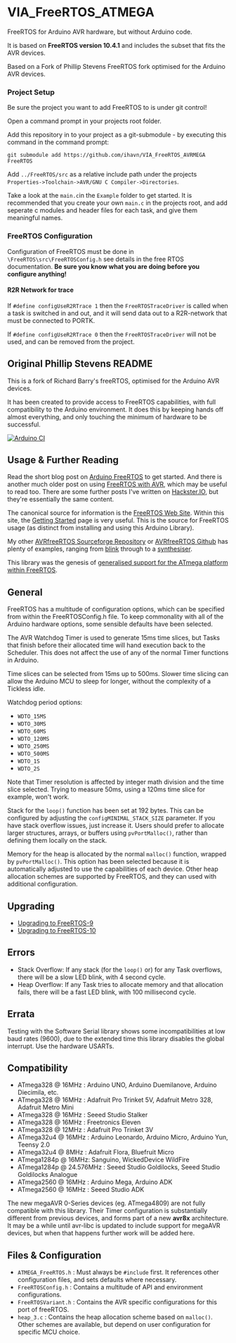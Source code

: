 # VIA_FreeRTOS_ATMEGA
FreeRTOS for Arduino AVR hardware, but without Arduino code.

It is based on **FreeRTOS version 10.4.1** and includes the subset that fits the AVR devices.

Based on a Fork of Phillip Stevens FreeRTOS fork optimised for the Arduino AVR devices.

### Project Setup
Be sure the project you want to add FreeRTOS to is under git control!

Open a command prompt in your projects root folder.

Add this repository in to your project as a git-submodule - by executing this command in the command prompt:

`git submodule add https://github.com/ihavn/VIA_FreeRTOS_AVRMEGA FreeRTOS`

Add `../FreeRTOS/src` as a relative include path under the projects `Properties->Toolchain->AVR/GNU C Compiler->Directories`.

Take a look at the `main.c`in the `Example` folder to get started. It is recommended that you create your own `main.c` in the projects root, and add seperate c modules and header files for each task, and give them meaningful names.

### FreeRTOS Configuration
Configuration of FreeRTOS must be done in `\FreeRTOS\src\FreeRTOSConfig.h` see details in the free RTOS documentation. **Be sure you know what you are doing before you configure anything!**

#### R2R Network for trace 
If `#define configUseR2RTrace 1` then the `FreeRTOSTraceDriver` is called when a task is switched in and out, and it will send data out to a R2R-network that must be connected to PORTK.

If `#define configUseR2RTrace 0` then the `FreeRTOSTraceDriver` will not be used, and can be removed from the project.
 
## Original Phillip Stevens README
This is a fork of Richard Barry's freeRTOS, optimised for the Arduino AVR devices.

It has been created to provide access to FreeRTOS capabilities, with full compatibility to the Arduino environment.
It does this by keeping hands off almost everything, and only touching the minimum of hardware to be successful.

[![Arduino CI](https://github.com/feilipu/Arduino_FreeRTOS_Library/workflows/Arduino%20CI/badge.svg)](https://github.com/marketplace/actions/arduino_ci)

## Usage & Further Reading

Read the short blog post on [Arduino FreeRTOS](https://feilipu.me/2015/11/24/arduino_freertos/) to get started. And there is another much older post on using [FreeRTOS with AVR](https://feilipu.me/2011/09/22/freertos-and-libraries-for-avr-atmega/), which may be useful to read too. There are some further posts I've written on [Hackster.IO](https://www.hackster.io/feilipu), but they're essentially the same content.

The canonical source for information is the [FreeRTOS Web Site](https://www.freertos.org/). Within this site, the [Getting Started](https://www.freertos.org/FreeRTOS-quick-start-guide.html) page is very useful. This is the source for FreeRTOS usage (as distinct from installing and using this Arduino Library).

My other [AVRfreeRTOS Sourceforge Repository](https://sourceforge.net/projects/avrfreertos/) or [AVRfreeRTOS Github](https://github.com/feilipu/avrfreertos) has plenty of examples, ranging from [blink](https://sourceforge.net/projects/avrfreertos/files/MegaBlink/) through to a [synthesiser](https://sourceforge.net/projects/avrfreertos/files/GA_Synth/).

This library was the genesis of [generalised support for the ATmega platform within FreeRTOS](https://github.com/FreeRTOS/FreeRTOS-Kernel/pull/48).

## General

FreeRTOS has a multitude of configuration options, which can be specified from within the FreeRTOSConfig.h file.
To keep commonality with all of the Arduino hardware options, some sensible defaults have been selected.

The AVR Watchdog Timer is used to generate 15ms time slices, but Tasks that finish before their allocated time will hand execution back to the Scheduler. This does not affect the use of any of the normal Timer functions in Arduino.

Time slices can be selected from 15ms up to 500ms. Slower time slicing can allow the Arduino MCU to sleep for longer, without the complexity of a Tickless idle.

Watchdog period options:
* `WDTO_15MS`
* `WDTO_30MS`
* `WDTO_60MS`
* `WDTO_120MS`
* `WDTO_250MS`
* `WDTO_500MS`
* `WDTO_1S`
* `WDTO_2S`

Note that Timer resolution is affected by integer math division and the time slice selected. Trying to measure 50ms, using a 120ms time slice for example, won't work.

Stack for the `loop()` function has been set at 192 bytes. This can be configured by adjusting the `configMINIMAL_STACK_SIZE` parameter. If you have stack overflow issues, just increase it.
Users should prefer to allocate larger structures, arrays, or buffers using `pvPortMalloc()`, rather than defining them locally on the stack.

Memory for the heap is allocated by the normal `malloc()` function, wrapped by `pvPortMalloc()`.
This option has been selected because it is automatically adjusted to use the capabilities of each device.
Other heap allocation schemes are supported by FreeRTOS, and they can used with additional configuration.

## Upgrading

* [Upgrading to FreeRTOS-9](https://www.freertos.org/FreeRTOS-V9.html)
* [Upgrading to FreeRTOS-10](https://www.freertos.org/FreeRTOS-V10.html)

## Errors

* Stack Overflow: If any stack (for the `loop()` or) for any Task overflows, there will be a slow LED blink, with 4 second cycle.
* Heap Overflow: If any Task tries to allocate memory and that allocation fails, there will be a fast LED blink, with 100 millisecond cycle.

## Errata

Testing with the Software Serial library shows some incompatibilities at low baud rates (9600), due to the extended time this library disables the global interrupt. Use the hardware USARTs.

## Compatibility

  * ATmega328 @ 16MHz : Arduino UNO, Arduino Duemilanove, Arduino Diecimila, etc.
  * ATmega328 @ 16MHz : Adafruit Pro Trinket 5V, Adafruit Metro 328, Adafruit Metro Mini
  * ATmega328 @ 16MHz : Seeed Studio Stalker
  * ATmega328 @ 16MHz : Freetronics Eleven
  * ATmega328 @ 12MHz : Adafruit Pro Trinket 3V
  * ATmega32u4 @ 16MHz : Arduino Leonardo, Arduino Micro, Arduino Yun, Teensy 2.0
  * ATmega32u4 @ 8MHz : Adafruit Flora, Bluefruit Micro
  * ATmega1284p @ 16MHz: Sanguino, WickedDevice WildFire
  * ATmega1284p @ 24.576MHz : Seeed Studio Goldilocks, Seeed Studio Goldilocks Analogue
  * ATmega2560 @ 16MHz : Arduino Mega, Arduino ADK
  * ATmega2560 @ 16MHz : Seeed Studio ADK
  
The new megaAVR 0-Series devices (eg. ATmega4809) are not fully compatible with this library. Their Timer configuration is substantially different from previous devices, and forms part of a new __avr8x__ architecture. It may be a while until avr-libc is updated to include support for megaAVR devices, but when that happens further work will be added here.

## Files & Configuration

* `ATMEGA_FreeRTOS.h` : Must always be `#include` first. It references other configuration files, and sets defaults where necessary.
* `FreeRTOSConfig.h` : Contains a multitude of API and environment configurations.
* `FreeRTOSVariant.h` : Contains the AVR specific configurations for this port of freeRTOS.
* `heap_3.c` : Contains the heap allocation scheme based on `malloc()`. Other schemes are available, but depend on user configuration for specific MCU choice.



